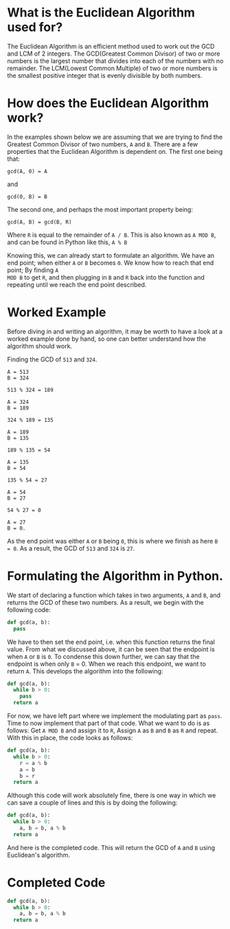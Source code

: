 # What is the Euclidean Algorithm used for?

The Euclidean Algorithm is an efficient method used to work out the GCD and LCM of 2 integers. The GCD(Greatest Common Divisor) of two or more numbers is the largest number that divides into each of the numbers with no remainder. The LCM(Lowest Common Multiple) of two or more numbers is the smallest positive integer that is evenly divisible by both numbers.

# How does the Euclidean Algorithm work? 
In the examples shown below we are assuming that we are trying to find the Greatest Common Divisor of two numbers, <code>A</code> and <code>B</code>.
There are a few properties that the Euclidean Algorithm is dependent on. The first one being that:
```
gcd(A, 0) = A
```
and
```
gcd(0, B) = B
```
The second one, and perhaps the most important property being:
```
gcd(A, B) = gcd(B, R)
```
Where <code>R</code> is equal to the remainder of <code>A / B</code>. This is also known as <code>A MOD B</code>, and can be found in Python like this, <code>A % B</code>

Knowing this, we can already start to formulate an algorithm. We have an end point; when either <code>A</code> or <code>B</code> becomes <code>0</code>. We know how to reach that end point; By finding <code>A MOD B</code> to get <code>R</code>, and then plugging in <code>B</code> and <code>R</code> back into the function and repeating until we reach the end point described.

# Worked Example
Before diving in and writing an algorithm, it may be worth to have a look at a worked example done by hand, so one can better understand how the algorithm should work.

Finding the GCD of <code>513</code> and <code>324</code>.
```
A = 513
B = 324

513 % 324 = 189

A = 324
B = 189

324 % 189 = 135

A = 189
B = 135

189 % 135 = 54

A = 135
B = 54

135 % 54 = 27

A = 54
B = 27

54 % 27 = 0

A = 27
B = 0.
```
As the end point was either <code>A</code> or <code>B</code> being <code>0</code>, this is where we finish as here <code>B = 0</code>. As a result, the GCD of <code>513</code> and <code>324</code> is <code>27</code>.

# Formulating the Algorithm in Python.
We start of declaring a function which takes in two arguments, <code>A</code> and <code>B</code>, and returns the GCD of these two numbers. As a result, we begin with the following code:
```Python
def gcd(a, b):
  pass
```
We have to then set the end point, i.e. when this function returns the final value. From what we discussed above, it can be seen that the endpoint is when <code>A</code> or <code>B</code> is <code>0</code>. To condense this down further, we can say that the endpoint is when only <code>B</code> = 0. When we reach this endpoint, we want to return <code>A</code>. This develops the algorithm into the following:
```Python
def gcd(a, b):
  while b > 0:
    pass
  return a
```
For now, we have left part where we implement the modulating part as <code>pass</code>. Time to now implement that part of that code. What we want to do is as follows: Get <code>A MOD B</code> and assign it to <code>R</code>, Assign <code>A</code> as <code>B</code> and <code>B</code> as <code>R</code> and repeat. With this in place, the code looks as follows:
```Python
def gcd(a, b):
  while b > 0:
    r = a % b
    a = b
    b = r
  return a
```
Although this code will work absolutely fine, there is one way in which we can save a couple of lines and this is by doing the following:
```Python
def gcd(a, b):
  while b > 0:
    a, b = b, a % b
  return a
```
And here is the completed code. This will return the GCD of <code>A</code> and <code>B</code> using Euclidean's algorithm.
# Completed Code
```Python
def gcd(a, b):
  while b > 0:
    a, b = b, a % b
  return a
```
